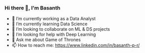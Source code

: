 ### Hi there 👋, I'm Basanth

- 🔭 I’m currently working as a Data Analyst
- 🌱 I’m currently learning Data Science
- 👯 I’m looking to collaborate on ML & DS projects
- 🤔 I’m looking for help with Deep Learning
- 💬 Ask me about Game of Thrones
- 📫 How to reach me: https://www.linkedin.com/in/basanth-p-r/

